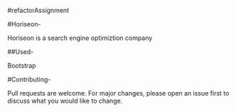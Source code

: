 #refactorAssignment

#Horiseon-

  Horiseon is a search engine optimiztion company

##Used-

  Bootstrap 

#Contributing-

  Pull requests are welcome. For major changes, please open an issue first to discuss what you would like to change.

